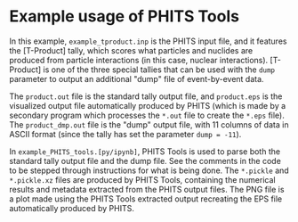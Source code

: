 # Example usage of PHITS Tools

In this example, `example_tproduct.inp` is the PHITS input file, and it features 
the [T-Product] tally, which scores what particles and nuclides are produced from particle 
interactions (in this case, nuclear interactions). [T-Product] is one of the 
three special tallies that can be used with the `dump` parameter to output 
an additional "dump" file of event-by-event data.

The `product.out` file is the standard tally output file, and `product.eps` is the 
visualized output file automatically produced by PHITS (which is made by a 
secondary program which processes the `*.out` file to create the `*.eps` file). 
The `product_dmp.out` file is the "dump" output file, with 11 columns of data 
in ASCII format (since the tally has set the parameter `dump = -11`).

In `example_PHITS_tools.[py/ipynb]`, PHITS Tools is used to parse both the standard 
tally output file and the dump file.  See the comments in the code to be 
stepped through instructions for what is being done.  The `*.pickle` and 
`*.pickle.xz` files are produced by PHITS Tools, containing the numerical results
and metadata extracted from the PHITS output files.  The PNG file is a plot 
made using the PHITS Tools extracted output recreating the EPS file automatically 
produced by PHITS.

